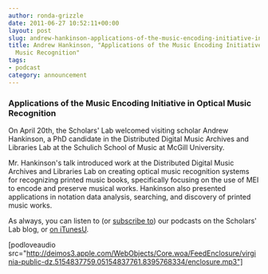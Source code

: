 ```yaml
---
author: ronda-grizzle
date: 2011-06-27 10:52:11+00:00
layout: post
slug: andrew-hankinson-applications-of-the-music-encoding-initiative-in-optical-music-recognition
title: Andrew Hankinson, "Applications of the Music Encoding Initiative in Optical
  Music Recognition"
tags:
- podcast
category: announcement
---
```


### Applications of the Music Encoding Initiative in Optical Music Recognition


On April 20th, the Scholars' Lab welcomed visiting scholar Andrew Hankinson, a PhD candidate in the Distributed Digital Music Archives and Libraries Lab at the Schulich School of Music at McGill University.

Mr. Hankinson's talk introduced work at the Distributed Digital Music Archives and Libraries Lab on creating optical music recognition systems for recognizing printed music books, specifically focusing on the use of MEI to encode and preserve musical works. Hankinson also presented applications in notation data analysis, searching, and discovery of printed music works.

As always, you can listen to (or [subscribe to](https://scholarslab.org/category/podcasts/)) our podcasts on the Scholars' Lab blog, or [on iTunesU](http://www.google.com/url?sa=t&source=web&cd=1&ved=0CBUQFjAA&url=http%3A%2F%2Fitunes.apple.com%2Fus%2Fitunes-u%2Fscholars-lab-speaker-series%2Fid401906619&rct=j&q=scholars%27%20lab%20itunes&ei=FI61TdiZNo-Dtge0g_3pDg&usg=AFQjCNGGTBvTY5QpL9aRCKh7rjEOtlLAUQ&sig2=KBrhIc1DK814RPqoAB85Tg&cad=rja).

[podloveaudio src="http://deimos3.apple.com/WebObjects/Core.woa/FeedEnclosure/virginia-public-dz.5154837759.05154837761.8395768334/enclosure.mp3"]
